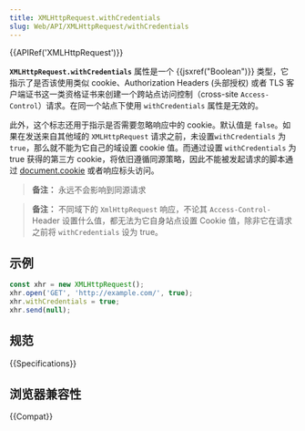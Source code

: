 ```yaml
---
title: XMLHttpRequest.withCredentials
slug: Web/API/XMLHttpRequest/withCredentials
---
```


{{APIRef('XMLHttpRequest')}}

**`XMLHttpRequest.withCredentials`** 属性是一个 {{jsxref("Boolean")}} 类型，它指示了是否该使用类似 cookie、Authorization Headers (头部授权) 或者 TLS 客户端证书这一类资格证书来创建一个跨站点访问控制（cross-site `Access-Control`）请求。在同一个站点下使用 `withCredentials` 属性是无效的。

此外，这个标志还用于指示是否需要忽略响应中的 cookie。默认值是 `false`。如果在发送来自其他域的 `XMLHttpRequest` 请求之前，未设置`withCredentials` 为 `true`，那么就不能为它自己的域设置 cookie 值。而通过设置 `withCredentials` 为 true 获得的第三方 cookie，将依旧遵循同源策略，因此不能被发起请求的脚本通过 [document.cookie](/zh-CN/docs/Web/API/Document/cookie) 或者响应标头访问。

> **备注：** 永远不会影响到同源请求

> **备注：** 不同域下的 `XmlHttpRequest` 响应，不论其 `Access-Control-` Header 设置什么值，都无法为它自身站点设置 Cookie 值，除非它在请求之前将 `withCredentials` 设为 true。

## 示例

```js
const xhr = new XMLHttpRequest();
xhr.open('GET', 'http://example.com/', true);
xhr.withCredentials = true;
xhr.send(null);
```

## 规范

{{Specifications}}

## 浏览器兼容性

{{Compat}}
